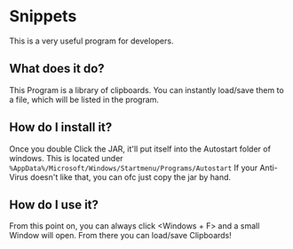 # Snippets
This is a very useful program for developers.

## What does it do?
This Program is a library of clipboards. You can instantly load/save them to a file, which will be listed in the program.

## How do I install it?
Once you double Click the JAR, it'll put itself into the Autostart folder of windows. This is located under<br>
<code>%AppData%/Microsoft/Windows/Startmenu/Programs/Autostart</code>
If your Anti-Virus doesn't like that, you can ofc just copy the jar by hand.
## How do I use it?
From this point on, you can always click <Windows + F> and a small Window will open.
From there you can load/save Clipboards!